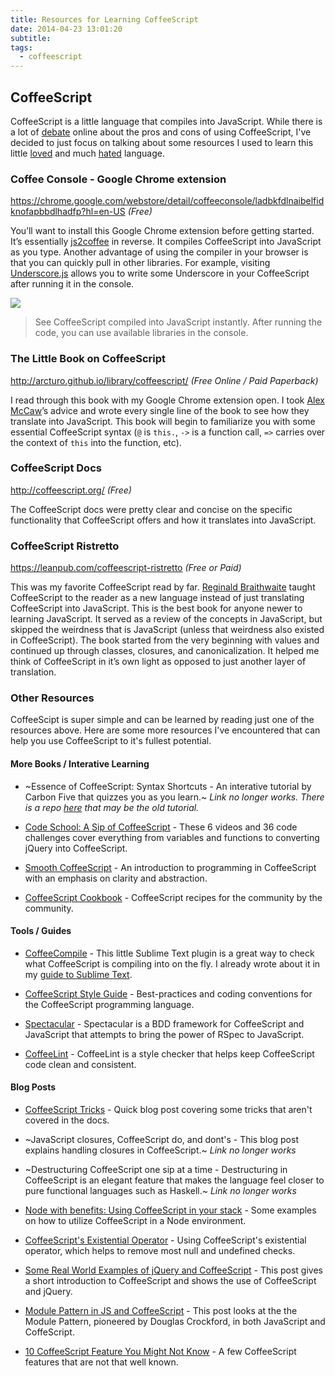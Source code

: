 ```yaml
---
title: Resources for Learning CoffeeScript
date: 2014-04-23 13:01:20
subtitle:
tags:
  - coffeescript
---
```



## CoffeeScript

CoffeeScript is a little language that compiles into JavaScript. While there is a lot of [debate](https://lostechies.com/bradcarleton/2013/10/23/coffeescript-vs-javascript-dog-eat-dog/) online about the pros and cons of using CoffeeScript, I've decided to just focus on talking about some resources I used to learn this little [loved](https://www.youtube.com/watch?v=RoPnnkYg9nI&gl=US&hl=en) and much [hated](https://ceronman.com/2012/09/17/coffeescript-less-typing-bad-readability/) language.

### Coffee Console - Google Chrome extension

https://chrome.google.com/webstore/detail/coffeeconsole/ladbkfdlnaibelfidknofapbbdlhadfp?hl=en-US *(Free)*

You’ll want to install this Google Chrome extension before getting started. It’s essentially [js2coffee](http://js2.coffee/) in reverse. It compiles CoffeeScript into JavaScript as you type. Another advantage of using the compiler in your browser is that you can quickly pull in other libraries. For example, visiting [Underscore.js](http://underscorejs.org/) allows you to write some Underscore in your CoffeeScript after running it in the console.

![](coffeeconsole-output-in-chrome.jpg)

> See CoffeeScript compiled into JavaScript instantly. After running the code, you can use available libraries in the console.

### The Little Book on CoffeeScript

http://arcturo.github.io/library/coffeescript/ *(Free Online / Paid Paperback)*

I read through this book with my Google Chrome extension open. I took [Alex McCaw](https://twitter.com/maccaw)’s advice and wrote every single line of the book to see how they translate into JavaScript. This book will begin to familiarize you with some essential CoffeeScript syntax (`@` is `this.`, `->` is a function call, `=>` carries over the context of `this` into the function, etc).

### CoffeeScript Docs

http://coffeescript.org/ *(Free)*

The CoffeeScript docs were pretty clear and concise on the specific functionality that CoffeeScript offers and how it translates into JavaScript.

### CoffeeScript Ristretto

https://leanpub.com/coffeescript-ristretto *(Free or Paid)*

This was my favorite CoffeeScript read by far. [Reginald Braithwaite](https://twitter.com/raganwald) taught CoffeeScript to the reader as a new language instead of just translating CoffeeScript into JavaScript. This is the best book for anyone newer to learning JavaScript. It served as a review of the concepts in JavaScript, but skipped the weirdness that is JavaScript (unless that weirdness also existed in CoffeeScript). The book started from the very beginning with values and continued up through classes, closures, and canonicalization. It helped me think of CoffeeScript in it’s own light as opposed to just another layer of translation.

### Other Resources

CoffeeScipt is super simple and can be learned by reading just one of the resources above. Here are some more resources I've encountered that can help you use CoffeeScript to it's fullest potential.

#### More Books / Interative Learning

* ~Essence of CoffeeScript: Syntax Shortcuts - An interative tutorial by Carbon Five that quizzes you as you learn.~ *Link no longer works. There is a repo [here](https://github.com/carbonfive/hi-essence-of-coffeescript) that may be the old tutorial.*

* [Code School: A Sip of CoffeeScript](http://coffeescript.codeschool.com/) - These 6 videos and 36 code challenges cover everything from variables and functions to converting jQuery into CoffeeScript.

* [Smooth CoffeeScript](http://autotelicum.github.io/Smooth-CoffeeScript/) - An introduction to programming in CoffeeScript with an emphasis on clarity and abstraction.

* [CoffeeScript Cookbook](https://coffeescript-cookbook.github.io/) - CoffeeScript recipes for the community by the community.

#### Tools / Guides

* [CoffeeCompile](https://github.com/surjikal/sublime-coffee-compile) - This little Sublime Text plugin is a great way to check what CoffeeScript is compiling into on the fly. I already wrote about it in my [guide to Sublime Text](/a-quick-guide-to-sublime-text).

* [CoffeeScript Style Guide](https://github.com/dsignr/coffeescript-style-guide) - Best-practices and coding conventions for the CoffeeScript programming language.

* [Spectacular](http://abe33.github.io/spectacular/) - Spectacular is a BDD framework for CoffeeScript and JavaScript that attempts to bring the power of RSpec to JavaScript.

* [CoffeeLint](http://www.coffeelint.org/) - CoffeeLint is a style checker that helps keep CoffeeScript code clean and consistent.

#### Blog Posts

* [CoffeeScript Tricks](http://product.hubspot.com/blog/coffeescript-tricks) - Quick blog post covering some tricks that aren't covered in the docs.

* ~JavaScript closures, CoffeeScript do, and dont's - This blog post explains handling closures in CoffeeScript.~ *Link no longer works*

* ~Destructuring CoffeeScript one sip at a time - Destructuring in CoffeeScript is an elegant feature that makes the language feel closer to pure functional languages such as Haskell.~ *Link no longer works*

* [Node with benefits: Using CoffeeScript in your stack](https://medium.com/@sagish/node-with-benefits-using-coffeescript-in-your-stack-e9754bf58668) - Some examples on how to utilize CoffeeScript in a Node environment.

* [CoffeeScript's Existential Operator](http://pewniak747.info/2013/08/24/coffeescripts-existential-operator/) - Using CoffeeScript's existential operator, which helps to remove most null and undefined checks.

* [Some Real World Examples of jQuery and CoffeeScript](http://bleibinha.us/blog/2013/06/some-real-world-examples-of-coffescript-and-jquery) - This post gives a short introduction to CoffeeScript and shows the use of CoffeeScript and jQuery.

* [Module Pattern in JS and CoffeeScript](https://robots.thoughtbot.com/module-pattern-in-javascript-and-coffeescript) - This post looks at the the Module Pattern, pioneered by Douglas Crockford, in both JavaScript and CoffeScript.

* [10 CoffeeScript Feature You Might Not Know](https://jacopretorius.net/2013/05/10-coffeescript-features-you-might-not-know.html) - A few CoffeeScript features that are not that well known.
